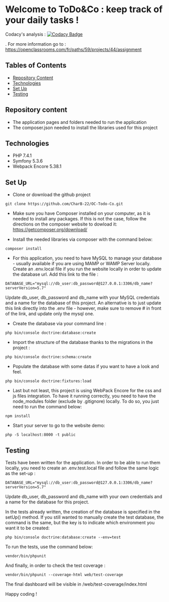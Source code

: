 # Welcome to ToDo&Co : keep track of your daily tasks !


Codacy's analysis : [![Codacy Badge](https://app.codacy.com/project/badge/Grade/94ca4af2b6774c28970281223375c741)](https://www.codacy.com/gh/CharB-22/OC-Todo-Co/dashboard?utm_source=github.com&amp;utm_medium=referral&amp;utm_content=CharB-22/OC-Todo-Co&amp;utm_campaign=Badge_Grade)

. For more information go to : https://openclassrooms.com/fr/paths/59/projects/44/assignment

## Tables of Contents
  * [Repository Content](#repository-content)
  * [Technologies](#technologies)
  * [Set Up](#set-up)
  * [Testing](#testing)

## Repository content
  * The application pages and folders needed to run the application
  * The composer.json needed to install the libraries used for this project

## Technologies
  * PHP 7.4.1
  * Symfony 5.3.6
  * Webpack Encore 5.38.1

## Set Up
  * Clone or download the github project
  ```
  git clone https://github.com/CharB-22/OC-Todo-Co.git
  ```
  * Make sure you have Composer installed on your computer, as it is needed to install any packages. If this is not the case, follow the directions on the composer website to dowload it: https://getcomposer.org/download/ 
  
  * Install the needed libraries via composer with the command below:
  ```
  composer install
  ```
  * For this application, you need to have MySQL to manage your database - usually available if you are using MAMP or WAMP Server locally. Create an .env.local file if you run the website locally in order to update the database url. Add this link to the file :
  ```
  DATABASE_URL="mysql://db_user:db_password@127.0.0.1:3306/db_name?serverVersion=5.7"
  ```
  Update db_user, db_password and db_name with your MySQL credentials and a name for the database of this project.
  An alternative is to just update this link directly into the .env file - however, make sure to remove # in front of the link, and update only the mysql one.

  * Create the database via your command line :
  ```
  php bin/console doctrine:database:create
  ```
  * Import the structure of the database thanks to the migrations in the project :
  ```
  php bin/console doctrine:schema:create
  ```
  * Populate the database with some datas if you want to have a look and feel.
  ```
  php bin/console doctrine:fixtures:load
  ```
  * Last but not least, this project is using WebPack Encore for the css and js files integration. To have it running correctly, you need to have the node_modules folder (exclude by .gitignore) locally. To do so, you just need to run the command below:
  ```
  npm install
  ```

  * Start your server to go to the website demo:
  ```
  php -S localhost:8000 -t public
  ```
  
  ## Testing
  
  Tests have been written for the application. In order to be able to run them locally, you need to create an .env.test.local file and follow the same logic as the set-up :
  ```
  DATABASE_URL="mysql://db_user:db_password@127.0.0.1:3306/db_name?serverVersion=5.7"
  ```
  Update db_user, db_password and db_name with your own credentials and a name for the database for this project.
  
  In the tests already written, the creation of the database is specified in the setUp() method. If you still wanted to manually create the test database, the command is the same,   but the key is to indicate which environment you want it to be created:
  
  ```
  php bin/console doctrine:database:create --env=test
  ```
  
  To run the tests, use the command below:
  ```
  vendor/bin/phpunit
  ```
  
  And finally, in order to check the test coverage :
  ```
  vendor/bin/phpunit --coverage-html web/test-coverage
  ```
  
  The final dashboard will be visible in /web/test-coverage/index.html
  
  
Happy coding !
